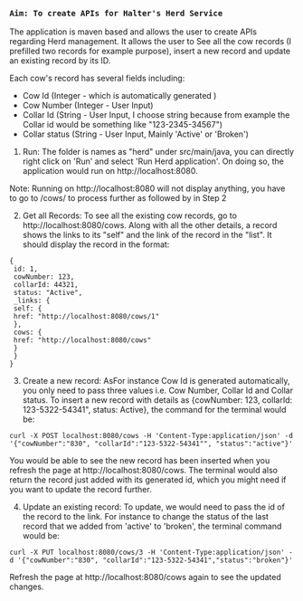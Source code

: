 ### **`Aim: To create APIs for Halter's Herd Service`**

The application is maven based and allows the user to create APIs regarding Herd management. It allows the user to See all the cow records (I prefilled two records for example purpose), insert a new record and update an existing record by its ID.

Each cow's record has several fields including: 
- Cow Id (Integer - which is automatically generated )
- Cow Number (Integer - User Input)
- Collar Id (String - User Input, I choose string because from example the Collar id would be something like "123-2345-34567")
- Collar status (String - User Input, Mainly 'Active' or 'Broken')

 1. Run: The folder is names as "herd" under src/main/java, you can directly right click on 'Run' and select 'Run Herd application'. On doing so, the application would run on http://localhost:8080. 
 
   Note: Running on http://localhost:8080 will not display anything, you have to go to /cows/ to process further as followed by in Step 2
 
 2. Get all Records: To see all the existing cow records, go to http://localhost:8080/cows. Along with all the other details, a record shows the links to its "self" and the link of the record in the "list". It should display the record in the format:
 
```
{
 id: 1,
 cowNumber: 123,
 collarId: 44321,
 status: "Active",
 _links: {
 self: {
 href: "http://localhost:8080/cows/1"
 },
 cows: {
 href: "http://localhost:8080/cows"
 }
 }
}
 ```
 
3. Create a new record: AsFor instance Cow Id is generated automatically, you only need to pass three values i.e. Cow Number, Collar Id and Collar status. To insert a new record with details as {cowNumber: 123, collarId: 123-5322-54341", status: Active}, the command for the terminal would be:
 
 ```
 curl -X POST localhost:8080/cows -H 'Content-Type:application/json' -d '{"cowNumber":"830", "collarId":"123-5322-54341"", "status":"active"}' 
 ```
 
 You would be able to see the new record has been inserted when you refresh the page at http://localhost:8080/cows. The terminal would also return the record just added with its generated id, which you might need if you want to update the record further.

4. Update an existing record: To update, we would need to pass the id of the record to the link. For instance to change the status of the last record that we added from 'active' to 'broken', the terminal command would be:

```
curl -X PUT localhost:8080/cows/3 -H 'Content-Type:application/json' -d '{"cowNumber":"830", "collarId":"123-5322-54341","status":"broken"}'
```

Refresh the page at http://localhost:8080/cows again to see the updated changes.
